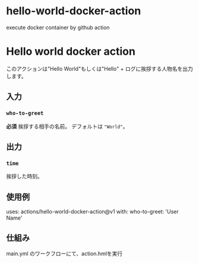 # hello-world-docker-action
execute docker container by github action 

# Hello world docker action

このアクションは"Hello World"もしくは"Hello" + ログに挨拶する人物名を出力します。

## 入力

### `who-to-greet`

**必須** 挨拶する相手の名前。 デフォルトは `"World"`。

## 出力

### `time`

挨拶した時刻。

## 使用例

uses: actions/hello-world-docker-action@v1
with:
  who-to-greet: 'User Name'


## 仕組み
main.yml のワークフローにて、action.hmlを実行

